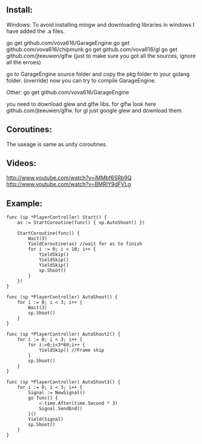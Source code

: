 ## Install:
Windows:
To avoid installing mingw and downloading libraries in windows I have added the .a files.

go get github.com/vova616/GarageEngine
go get github.com/vova616/chipmunk
go get github.com/vova616/gl 
go get github.com/jteeuwen/glfw
(just to make sure you got all the sources, ignore all the erroes)

go to GarageEngine source folder and copy the pkg folder to your golang folder. (override)
now you can try to compile GarageEngine.

Other:
go get github.com/vova616/GarageEngine

you need to download glew and glfw libs.
for glfw look here github.com/jteeuwen/glfw.
for gl just google glew and download them.


## Coroutines:
The useage is same as unity coroutines.

## Videos:
http://www.youtube.com/watch?v=iMMbf6SRb9Q
http://www.youtube.com/watch?v=BMRlY9dFVLg

## Example:
	func (sp *PlayerController) Start() {
		as := StartCoroutine(func() { sp.AutoShoot() })
		
		StartCoroutine(func() {
			Wait(3)
			YieldCoroutine(as) //wait for as to finish
			for i := 0; i < 10; i++ {
				YieldSkip()
				YieldSkip()
				YieldSkip()
				sp.Shoot()
			}
		})
	}

	func (sp *PlayerController) AutoShoot() {
		for i := 0; i < 3; i++ {
			Wait(3)
			sp.Shoot()
		}
	}

	func (sp *PlayerController) AutoShoot2() {
		for i := 0; i < 3; i++ {
			for i:=0;i<3*60;i++ {
				YieldSkip() //Frame skip
			}
			sp.Shoot()
		}
	}

	func (sp *PlayerController) AutoShoot3() {
		for i := 0; i < 3; i++ {
			Signal := NewSignal()
			go func() {
				<-time.After(time.Second * 3)
				Signal.SendEnd()
			}() 
			Yield(Signal)
			sp.Shoot()
		}
	} 

